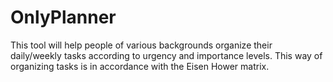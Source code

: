 # OnlyPlanner
This tool will help people of various backgrounds organize their daily/weekly tasks according to urgency and importance levels. This way of organizing tasks is in accordance with the Eisen Hower matrix. 
